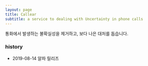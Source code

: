 ```yaml
---
layout: page
title: Callear
subtitle: a service to dealing with Uncertainty in phone calls
---
```


통화에서 발생하는 불확실성을 제거하고, 보다 나은 대처를 돕습니다. 


### history

- 2019-08-14 알파 릴리즈